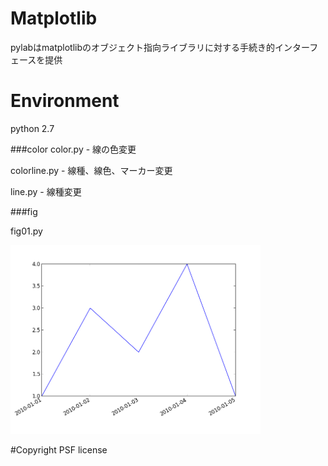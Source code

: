 # Matplotlib
pylabはmatplotlibのオブジェクト指向ライブラリに対する手続き的インターフェースを提供

# Environment
python 2.7

###color
color.py - 線の色変更

colorline.py - 線種、線色、マーカー変更

line.py - 線種変更

###fig

fig01.py

<img src="./Raw/images/fig01.png" width="400" alc="fog01">

#Copyright
PSF license
